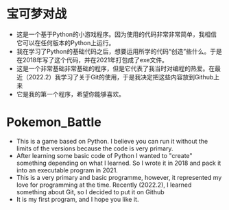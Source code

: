 # 宝可梦对战
- 这是一个基于Python的小游戏程序。因为使用的代码非常非常简单，我相信它可以在任何版本的Python上运行。
- 我在学习了Python的基础代码之后，想要运用所学的代码“创造”些什么。于是在2018年写了这个代码，并在2021年打包成了exe文件。
- 这是一个非常基础非常基础的程序，但是它代表了我当时对编程的热爱。在最近（2022.2）我学习了关于Git的使用，于是我决定把这些内容放到Github上来
- 它是我的第一个程序，希望你能够喜欢。



# Pokemon_Battle
- This is a game based on Python. I believe you can run it without the limits of the versions because the code is very primary.
- After learning some basic code of Python I wanted to "create" something depending on what I learned. So I wrote it in 2018 and pack it into an executable program in 2021.
- This is a very primary and basic programme, however, it represented my love for programming at the time. Recently (2022.2), I learned something about Git, so I decided to put it on Github
- It is my first program, and I hope you like it.